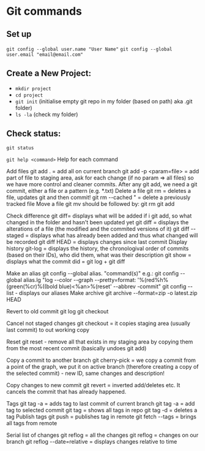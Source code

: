 # Git commands

## Set up

`git config --global user.name "User Name"`
`git config --global user.email "email@email.com"`

## Create a New Project:

- `mkdir project`
- `cd project`
- `git init` (initialise empty git repo in my folder (based on path) aka .git folder)
- `ls -la` (check my folder)

## Check status:

`git status`

`git help <command>` Help for each command

Add files
git add . = add all on current branch
git add -p <param=file> = add part of file to staging area, ask for each change (if no param => all files) so we have more control and cleaner commits. After any git add, we need a git commit, either a file or a pattern (e.g. *.txt)
Delete a file
git rm <filename> = deletes a file, updates git and then commit!
git rm --cached <filename>" = delete a previously tracked file
Move a file
git mv <old path> <new path> should be followed by:
git rm <old path>
git add <new path>

Check difference
git diff= displays what will be added if i git add, so what changed in the folder and hasn't been updated yet
git diff <filename> = displays the alterations of a file (the modified and the commited versions of it)
git diff --staged = displays what has already been added and thus what changed will be recorded
git diff HEAD = displays changes since last commit
Display history
git-log = displays the history, the chronologival order of commits (based on their IDs), who did them, what was their description
git show <id> = displays what the commit did = git log + git diff

Make an alias
git config --global alias.<aliasname> "command(s)"
e.g.:
git config --global alias.lg "log --color --graph --pretty=format: '%(red%h%(green(%cr)%((bold blue)<%an>%(reset' --abbrev -commit"
git config --list - displays our aliases
Make archive
git archive --format=zip -o latest.zip HEAD

Revert to old commit
git log
git checkout <commit hex id>

Cancel not staged changes
git checkout = it copies staging area (usually last commit) to out working copy

Reset
git reset - remove all that exists in my staging area by copying them from the most recent commit (basically undoes git add)

Copy a commit to another branch
git cherry-pick <commit> = we copy a commit from a point of the graph, we put it on active branch (therefore creating a copy of the selected commit) - new ID, same changes and description!

Copy changes to new commit
git revert <commit> = inverted add/deletes etc. It cancels the commit that has already happened.

Tags
git tag -a <tag> = adds tag to last commit of current branch
git tag -a <tag> <commit> = add tag to selected commit
git tag = shows all tags in repo
git tag -d <tag> = deletes a tag
Publish tags
git push <remote> <tag> = publishes tag in remote git fetch --tags <remote> = brings all tags from remote

Serial list of changes
git reflog = all the changes
git reflog <branch> = changes on our branch
git reflog --date=relative = displays changes relative to time
